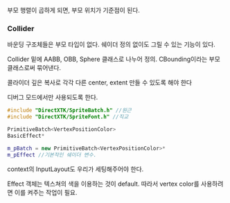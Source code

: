 부모 행렬이 곱하게 되면, 부모 위치가 기준점이 된다.
### Collider
바운딩 구조체들은 부모 타입이 없다.
쉐이더 정의 없이도 그릴 수 있는 기능이 있다.

Collider 밑에 AABB, OBB, Sphere 클래스로 나누어 정의. CBounding이라는 부모 클래스로써 묶어낸다.

콜라이더 깊은 복사로 각각 다른 center, extent 만들 수 있도록 해야 한다

디버그 모드에서만 사용되도록 한다.
``` cpp
#include "DirectXTK/SpriteBatch.h" //원근
#include "DirectXTK/SpriteFont.h" //직교

PrimitiveBatch<VertexPositionColor>
BasicEffect*

m_pBatch = new PrimitiveBatch<VertexPositionColor>*
m_pEffect //기본적인 쉐이더 변수.
```
context의 InputLayout도 우리가 세팅해주어야 한다.

Effect 객체는 텍스쳐의 색을 이용하는 것이 default. 따라서 vertex color를 사용하려면 이를 켜주는 작업이 필요.